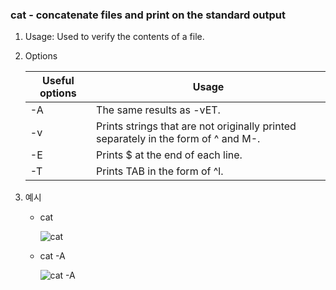 ### cat - concatenate files and print on the standard output

1. Usage: Used to verify the contents of a file.
2. Options

    | Useful options | Usage |
    | -------------- | ------------------------------------------------------------ |
    | -A | The same results as -vET. |
    | -v | Prints strings that are not originally printed separately in the form of ^ and M-. |
    | -E | Prints $ at the end of each line. |
    | -T | Prints TAB in the form of ^l. |

3. 예시

   - cat

     ![cat](Images/cat.png)

   - cat -A

     ![cat -A](Images/cata.png)